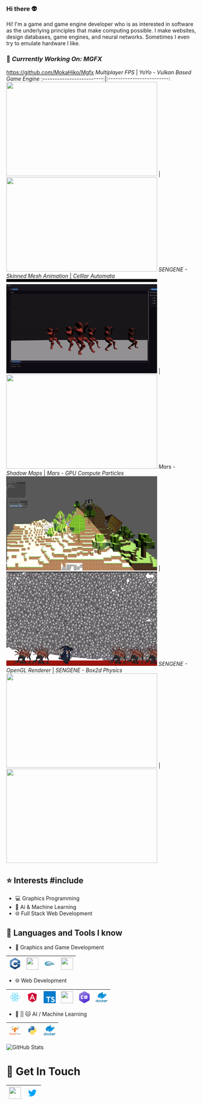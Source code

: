 ### Hi there :alien:

<!--
**tic-tacs/tic-tacs** is a ✨ _special_ ✨ repository because its `README.md` (this file) appears on your GitHub profile.

Here are some ideas to get you started:

- 🔭 I’m currently working on ...
- 🌱 I’m currently learning ...
- 👯 I’m looking to collaborate on ...
- 🤔 I’m looking for help with ...
- 💬 Ask me about ...
- 📫 How to reach me: ...
- 😄 Pronouns: ...
- ⚡ Fun fact: ...
-->

Hi! I'm a game and game engine developer who is as interested in software as the underlying principles that make computing possible. I make websites, design databases, game engines, and neural networks. Sometimes I even try to emulate hardware I like. 

### :pushpin: *Currrently Working On: MGFX*
https://github.com/MokaHiko/Mgfx
<em>Multiplayer FPS</em>             | <em>YoYo - Vulkan Based Game Engine</em>
:-------------------------:|:-------------------------:
<img src="https://github.com/tic-tacs/Ricochet/blob/main/DemoGIFS/CombatDemo.gif" width="400" height="250"> |  <img src="https://github.com/MokaHiko/YoYo/blob/master/branding/sun_test.gif?raw=true" width="400" height="250">
<em>SENGENE - Skinned Mesh Animation</em>             | <em>Celllar Automata</em>
<img src="https://github.com/MokaHiko/SENGENE/blob/main/SGE_DOCS/Gifs/dancing.gif?raw=true" width="400" height="250"> |  <img src="https://github.com/tic-tacs/AutomataEngine/raw/main/gifs/AutomataDemo.gif?raw=true" width="400" height="250">
<em>Mars - Shadow Maps</em>             | <em>Mars - GPU Compute Particles</em>
<img src="https://github.com/MokaHiko/Mars/blob/master/demo_gifs/Shadows.gif?raw=true" width="400" height="250"> |  <img src="https://github.com/MokaHiko/Mars/blob/master/demo_gifs/Gpu%20Compute%20And%202D%20Sprite%20Rendering.gif?raw=true" width="400" height="250">
<em>SENGENE - OpenGL Renderer</em>             | <em>SENGENE - Box2d Physics</em>
<img src="https://github.com/MokaHiko/SENGENE/blob/main/SGE_DOCS/Gifs/first.gif?raw=true" width="400" height="250"> |  <img src="https://github.com/tic-tacs/SENGENE/raw/2D/Docs/Gifs/box2D_demo.gif?raw=true" width="400" height="250">

## :star: Interests #include
 - :computer: Graphics Programming 
 - :crystal_ball: Ai & Machine Learning
 - :globe_with_meridians: Full Stack Web Development

## :hammer: Languages and Tools I know
- :crystal_ball: Graphics and Game Development

 <img height="32" width="32" src="https://raw.githubusercontent.com/github/explore/180320cffc25f4ed1bbdfd33d4db3a66eeeeb358/topics/cpp/cpp.png" /> | <img height="32" width="32" src="https://raw.githubusercontent.com/SaschaWillems/Vulkan/master/images/vulkanlogoscene.png" />  | <img height="32" width="32" src="https://raw.githubusercontent.com/github/explore/80688e429a7d4ef2fca1e82350fe8e3517d3494d/topics/opengl/opengl.png" /> | <img height="32" width="32" src="https://i.redd.it/tu3gt6ysfxq71.png" />  | 
| :---:         |     :---:      |      :---:  |  :---:    
- :globe_with_meridians: Web Development

| <img height="32" width="32" src="https://raw.githubusercontent.com/github/explore/80688e429a7d4ef2fca1e82350fe8e3517d3494d/topics/react/react.png" />  | <img height="32" width="32" src="https://raw.githubusercontent.com/github/explore/80688e429a7d4ef2fca1e82350fe8e3517d3494d/topics/angular/angular.png" /> | <img height="32" width="32" src="https://raw.githubusercontent.com/github/explore/80688e429a7d4ef2fca1e82350fe8e3517d3494d/topics/typescript/typescript.png" /> | <img height="32" width="32" src="https://upload.wikimedia.org/wikipedia/commons/thumb/e/ee/.NET_Core_Logo.svg/1200px-.NET_Core_Logo.svg.png" />  | <img height="32" width="32" src="https://raw.githubusercontent.com/github/explore/80688e429a7d4ef2fca1e82350fe8e3517d3494d/topics/csharp/csharp.png" /> | <img height="32" width="32" src="https://raw.githubusercontent.com/github/explore/80688e429a7d4ef2fca1e82350fe8e3517d3494d/topics/docker/docker.png" />  | 
| :---:         |     :---:      |      :---:  |  :---:         |     :---:      |      :---:  |

-  :dog: || :cat: AI / Machine Learning


| <img height="32" width="32" src="https://raw.githubusercontent.com/github/explore/80688e429a7d4ef2fca1e82350fe8e3517d3494d/topics/tensorflow/tensorflow.png" /> | <img height="32" width="32" src="https://raw.githubusercontent.com/github/explore/80688e429a7d4ef2fca1e82350fe8e3517d3494d/topics/python/python.png" /> | <img height="32" width="32" src="https://raw.githubusercontent.com/github/explore/80688e429a7d4ef2fca1e82350fe8e3517d3494d/topics/docker/docker.png" />  | 
| :---:         |     :---:      |      :---:  |  

![GitHub Stats](https://github-readme-stats.vercel.app/api?username=MokaHiko&theme=radical)

# :blue_heart: Get In Touch
| [<img height="32" width="32" src="https://cdn-icons-png.flaticon.com/512/174/174857.png" />](https://www.linkedin.com/in/christian-mark-g-solon-24b9891a1/) | [<img height="32" width="32" src="https://raw.githubusercontent.com/github/explore/80688e429a7d4ef2fca1e82350fe8e3517d3494d/topics/twitter/twitter.png" />](https://twitter.com/ChristianSolon1)| 
| :---:         |     :---:      |    



